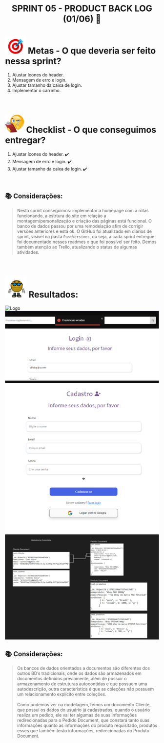 # <p align="center"> SPRINT 05 - PRODUCT BACK LOG (01/06) 📝 </p>

# <img src="/ReadmeProjeto/alvo.gif" alt="Logo" height="58"> Metas - O que deveria ser feito nessa sprint?

1. Ajustar ícones do header. 
2. Mensagem de erro e login. 
3. Ajustar tamanho da caixa de login. 
4. Implementar o carrinho. 

<br/>

# <img src="/ReadmeProjeto/emoticonDaCheckList.png" alt="Logo" height="60"> Checklist - O que conseguimos entregar?  


1. Ajustar ícones do header. ✔️
2. Mensagem de erro e login. ✔️
3. Ajustar tamanho da caixa de login. ✔️


<br/>

## 📚 Considerações:

> Nesta sprint conseguimos: implementar a homepage com a rotas funcionando, a estrtura do site em relação a montagem/personalização e criação das páginas está funcional. O banco de dados passou por uma remodelação afim de corrigir versões anteriores e está ok. O GitHub foi atualizado em diários de sprint, visível na pasta `PastVersions`, ou seja, a cada sprint entregue foi documentado nesses readmes o que foi possível ser feito. Demos também atenção ao Trello, atualizando o status de algumas atividades.
<br/>

# <img src="/ReadmeProjeto/resultados.gif" alt="Logo" height="70"> Resultados:

<img src="/ReadmeProjeto/íconesHeader.png" alt="Logo" height="">
<img src="/ReadmeProjeto/LoginErrado.png" alt="Logo" height="">
<img src="/ReadmeProjeto/TamanhoCaixaLogin.png" alt="Logo" height="">



<img src="/ReadmeProjeto/bdSite.jpg" alt="Logo" height="">

## 📚 Considerações:

> Os bancos de dados orientados a documentos são diferentes dos outros BD’s tradicionais, onde os dados são armazenados em documentos definidos previamente, além de possuir o armazenamento de estruturas autocontidas e que possuem uma autodescrição, outra característica é que as coleções não possuem um relacionamento explícito entre coleções. <br/> <br/> Como podemos ver na modelagem, temos um documento Cliente, que possui os dados do usuário já cadastrados, quando o usuário realiza um pedido, ele vai ter algumas de suas informações redirecionadas para o Pedido Document, que constará tanto suas informações quanto as informações do produto requisitado, produtos esses que também terão informações, redirecionadas do Produto Document.

<br/>
